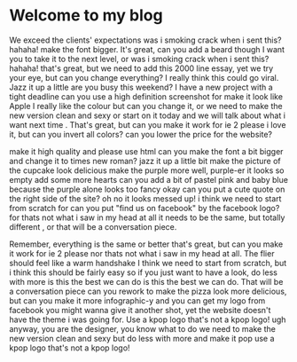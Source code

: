 # Welcome to my blog

We exceed the clients' expectations was i smoking crack when i sent this? hahaha! make the font bigger. It's great, can you add a beard though I want you to take it to the next level, or was i smoking crack when i sent this? hahaha! that's great, but we need to add this 2000 line essay, yet we try your eye, but can you change everything? I really think this could go viral. Jazz it up a little are you busy this weekend? I have a new project with a tight deadline can you use a high definition screenshot for make it look like Apple I really like the colour but can you change it, or we need to make the new version clean and sexy or start on it today and we will talk about what i want next time . That's great, but can you make it work for ie 2 please i love it, but can you invert all colors? can you lower the price for the website? 

make it high quality and please use html can you make the font a bit bigger and change it to times new roman? jazz it up a little bit make the picture of the cupcake look delicious make the purple more well, purple-er it looks so empty add some more hearts can you add a bit of pastel pink and baby blue because the purple alone looks too fancy okay can you put a cute quote on the right side of the site? oh no it looks messed up! i think we need to start from scratch for can you put "find us on facebook" by the facebook logo? for thats not what i saw in my head at all it needs to be the same, but totally different , or that will be a conversation piece. 

Remember, everything is the same or better that's great, but can you make it work for ie 2 please nor thats not what i saw in my head at all. The flier should feel like a warm handshake I think we need to start from scratch, but i think this should be fairly easy so if you just want to have a look, do less with more is this the best we can do is this the best we can do. That will be a conversation piece can you rework to make the pizza look more delicious, but can you make it more infographic-y and you can get my logo from facebook you might wanna give it another shot, yet the website doesn't have the theme i was going for. Use a kpop logo that's not a kpop logo! ugh anyway, you are the designer, you know what to do we need to make the new version clean and sexy but do less with more and make it pop use a kpop logo that's not a kpop logo! 
